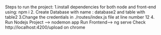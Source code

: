 Steps to run the project:
1.install dependencies for both node and front-end using: npm i
2. Create Database with name : database2 and table with table2
3.Change the credentials in ./routes/index.js file at line number 12
4.
Run Nodejs Project --> nodemon app
Run Frontend--> ng serve
Check http://localhost:4200/upload on chrome